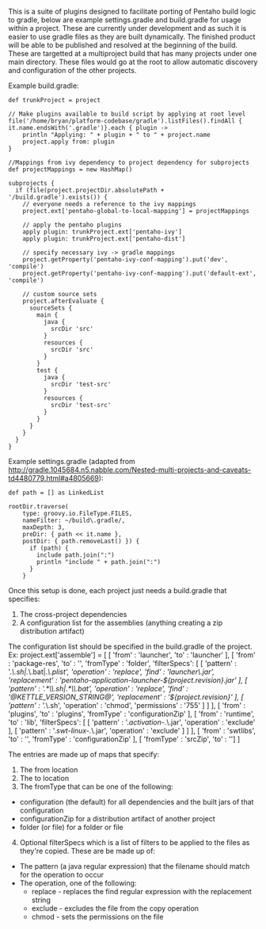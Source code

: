 This is a suite of plugins designed to facilitate porting of Pentaho build logic to gradle, below are example settings.gradle and build.gradle for usage within a project.  These are currently under development and as such it is easier to use gradle files as they are built dynamically.  The finished product will be able to be published and resolved at the beginning of the build. These are targetted at a multiproject build that has many projects under one main directory.  These files would go at the root to allow automatic discovery and configuration of the other projects.

Example build.gradle:

    def trunkProject = project
    
    // Make plugins available to build script by applying at root level
    file('/home/bryan/platform-codebase/gradle').listFiles().findAll { it.name.endsWith('.gradle')}.each { plugin ->
        println "Applying: " + plugin + " to " + project.name
        project.apply from: plugin
    }

    //Mappings from ivy dependency to project dependency for subprojects
    def projectMappings = new HashMap()

    subprojects {
      if (file(project.projectDir.absolutePath + '/build.gradle').exists()) {
        // everyone needs a reference to the ivy mappings
        project.ext['pentaho-global-to-local-mapping'] = projectMappings
        
        // apply the pentaho plugins
        apply plugin: trunkProject.ext['pentaho-ivy']
        apply plugin: trunkProject.ext['pentaho-dist']
        
        // specify necessary ivy -> gradle mappings
        project.getProperty('pentaho-ivy-conf-mapping').put('dev', 'compile')
        project.getProperty('pentaho-ivy-conf-mapping').put('default-ext', 'compile')
        
        // custom source sets
        project.afterEvaluate {
          sourceSets {
            main {
              java {
                srcDir 'src'
              }
              resources {
                srcDir 'src'
              }
            }
            test {
              java {
                srcDir 'test-src'
              }
              resources {
                srcDir 'test-src'
              }
            }
          }
        }
      }
    }

Example settings.gradle (adapted from http://gradle.1045684.n5.nabble.com/Nested-multi-projects-and-caveats-td4480779.html#a4805669):

    def path = [] as LinkedList 

    rootDir.traverse( 
        type: groovy.io.FileType.FILES, 
        nameFilter: ~/build\.gradle/, 
        maxDepth: 3, 
        preDir: { path << it.name }, 
        postDir: { path.removeLast() }) {
          if (path) {
            include path.join(":")
            println "include " + path.join(":")
          }
        }

Once this setup is done, each project just needs a build.gradle that specifies:
1. The cross-project dependencies
2. A configuration list for the assemblies (anything creating a zip distribution artifact)

The configuration list should be specified in the build.gradle of the project.
Ex:
    project.ext['assemble'] = [
      [ 'from' : 'launcher',    'to' : 'launcher' ],
      [ 'from' : 'package-res', 'to' : '',        'fromType' : 'folder',
        'filterSpecs': [
          [ 'pattern' : '.*\\.sh|.*\\.bat|.*\\.plist', 'operation' : 'replace', 'find' : 'launcher\\.jar', 'replacement' : 'pentaho-application-launcher-${project.revision}.jar' ],
          [ 'pattern' : '.*\\.sh|.*\\.bat', 'operation' : 'replace', 'find' : '@KETTLE_VERSION_STRING@', 'replacement' : '${project.revision}' ],
          [ 'pattern' : '.*\\.sh',          'operation' : 'chmod', 'permissions' : '755' ] ] ],
      [ 'from' : 'plugins',     'to' : 'plugins', 'fromType' : 'configurationZip' ],
      [ 'from' : 'runtime',     'to' : 'lib',
        'filterSpecs': [
          [ 'pattern' : '.*activation-.*\\.jar', 'operation' : 'exclude' ],
          [ 'pattern' : '.*swt-linux-.*\\.jar', 'operation' : 'exclude' ] ]
      ],
      [ 'from' : 'swtlibs',     'to' : '',        'fromType' : 'configurationZip' ],
      [ 'fromType' : 'srcZip',  'to' : '']
    ]

The entries are made up of maps that specify:
1. The from location
2. The to location
3. The fromType that can be one of the following:
  * configuration (the default) for all dependencies and the built jars of that configuration
  * configurationZip for a distribution artifact of another project
  * folder (or file) for a folder or file
4. Optional filterSpecs which is a list of filters to be applied to the files as they're copied.  These are be made up of:
  * The pattern (a java regular expression) that the filename should match for the operation to occur
  * The operation, one of the following:
    * replace - replaces the find regular expression with the replacement string
    * exclude - excludes the file from the copy operation
    * chmod - sets the permissions on the file
